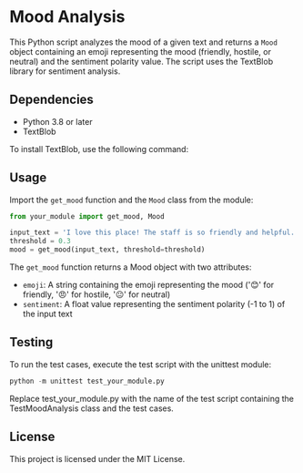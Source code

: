 # Mood Analysis

This Python script analyzes the mood of a given text and returns a `Mood` object containing an emoji representing the mood (friendly, hostile, or neutral) and the sentiment polarity value. The script uses the TextBlob library for sentiment analysis.

## Dependencies

- Python 3.8 or later
- TextBlob

To install TextBlob, use the following command:

## Usage

Import the `get_mood` function and the `Mood` class from the module:

```python
from your_module import get_mood, Mood

input_text = 'I love this place! The staff is so friendly and helpful.'
threshold = 0.3
mood = get_mood(input_text, threshold=threshold)

```

The `get_mood` function returns a Mood object with two attributes:

- `emoji`: A string containing the emoji representing the mood ('😊' for friendly, '😠' for hostile, '😐' for neutral)
- `sentiment`: A float value representing the sentiment polarity (-1 to 1) of the input text

## Testing
To run the test cases, execute the test script with the unittest module:

```python
python -m unittest test_your_module.py
```

Replace test_your_module.py with the name of the test script containing the TestMoodAnalysis class and the test cases.

## License
This project is licensed under the MIT License.
